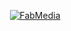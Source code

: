 <p align="center">
  <a href="https://fabmedia.io" target="_blank"><img src="https://scontent.flhe5-1.fna.fbcdn.net/v/t39.30808-6/288241691_399580512186781_5006000875568543676_n.png?_nc_cat=105&ccb=1-7&_nc_sid=e3f864&_nc_eui2=AeGYD5Y50byOxwj_4VS3LIR926NuMJpJSM_bo24wmklIz8WOMcag8lx51KoIKFXiUS7lz9NPVufZn2sN5XU_Aanx&_nc_ohc=XsfuTcgQal4AX_oVFl_&_nc_ht=scontent.flhe5-1.fna&oh=00_AfCwcHKYkAm_P1v-KGDge7mcweE0_dMv9r1BDIj_EtSD9Q&oe=64BA7C06" alt="FabMedia"></a>
</p>

